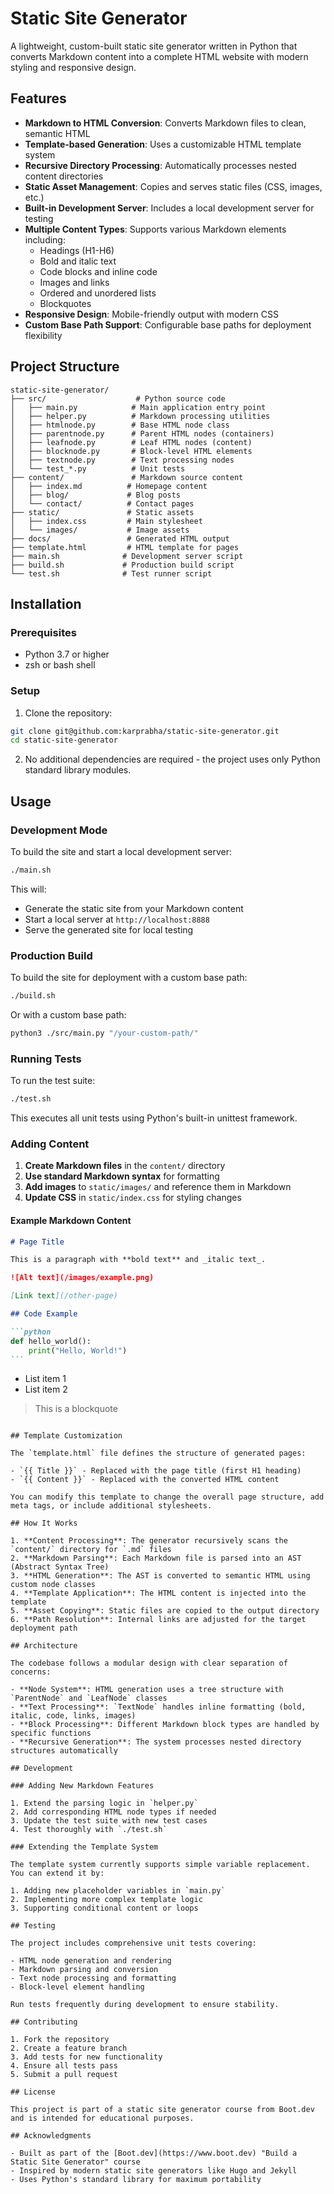 # Static Site Generator

A lightweight, custom-built static site generator written in Python that converts Markdown content into a complete HTML website with modern styling and responsive design.

## Features

- **Markdown to HTML Conversion**: Converts Markdown files to clean, semantic HTML
- **Template-based Generation**: Uses a customizable HTML template system
- **Recursive Directory Processing**: Automatically processes nested content directories
- **Static Asset Management**: Copies and serves static files (CSS, images, etc.)
- **Built-in Development Server**: Includes a local development server for testing
- **Multiple Content Types**: Supports various Markdown elements including:
  - Headings (H1-H6)
  - Bold and italic text
  - Code blocks and inline code
  - Images and links
  - Ordered and unordered lists
  - Blockquotes
- **Responsive Design**: Mobile-friendly output with modern CSS
- **Custom Base Path Support**: Configurable base paths for deployment flexibility

## Project Structure

```
static-site-generator/
├── src/                    # Python source code
│   ├── main.py            # Main application entry point
│   ├── helper.py          # Markdown processing utilities
│   ├── htmlnode.py        # Base HTML node class
│   ├── parentnode.py      # Parent HTML nodes (containers)
│   ├── leafnode.py        # Leaf HTML nodes (content)
│   ├── blocknode.py       # Block-level HTML elements
│   ├── textnode.py        # Text processing nodes
│   └── test_*.py          # Unit tests
├── content/               # Markdown source content
│   ├── index.md          # Homepage content
│   ├── blog/             # Blog posts
│   └── contact/          # Contact pages
├── static/               # Static assets
│   ├── index.css         # Main stylesheet
│   └── images/           # Image assets
├── docs/                 # Generated HTML output
├── template.html         # HTML template for pages
├── main.sh              # Development server script
├── build.sh             # Production build script
└── test.sh              # Test runner script
```

## Installation

### Prerequisites

- Python 3.7 or higher
- zsh or bash shell

### Setup

1. Clone the repository:

```bash
git clone git@github.com:karprabha/static-site-generator.git
cd static-site-generator
```

2. No additional dependencies are required - the project uses only Python standard library modules.

## Usage

### Development Mode

To build the site and start a local development server:

```bash
./main.sh
```

This will:

- Generate the static site from your Markdown content
- Start a local server at `http://localhost:8888`
- Serve the generated site for local testing

### Production Build

To build the site for deployment with a custom base path:

```bash
./build.sh
```

Or with a custom base path:

```bash
python3 ./src/main.py "/your-custom-path/"
```

### Running Tests

To run the test suite:

```bash
./test.sh
```

This executes all unit tests using Python's built-in unittest framework.

### Adding Content

1. **Create Markdown files** in the `content/` directory
2. **Use standard Markdown syntax** for formatting
3. **Add images** to `static/images/` and reference them in Markdown
4. **Update CSS** in `static/index.css` for styling changes

#### Example Markdown Content

````markdown
# Page Title

This is a paragraph with **bold text** and _italic text_.

![Alt text](/images/example.png)

[Link text](/other-page)

## Code Example

```python
def hello_world():
    print("Hello, World!")
```
````

- List item 1
- List item 2

> This is a blockquote

```

## Template Customization

The `template.html` file defines the structure of generated pages:

- `{{ Title }}` - Replaced with the page title (first H1 heading)
- `{{ Content }}` - Replaced with the converted HTML content

You can modify this template to change the overall page structure, add meta tags, or include additional stylesheets.

## How It Works

1. **Content Processing**: The generator recursively scans the `content/` directory for `.md` files
2. **Markdown Parsing**: Each Markdown file is parsed into an AST (Abstract Syntax Tree)
3. **HTML Generation**: The AST is converted to semantic HTML using custom node classes
4. **Template Application**: The HTML content is injected into the template
5. **Asset Copying**: Static files are copied to the output directory
6. **Path Resolution**: Internal links are adjusted for the target deployment path

## Architecture

The codebase follows a modular design with clear separation of concerns:

- **Node System**: HTML generation uses a tree structure with `ParentNode` and `LeafNode` classes
- **Text Processing**: `TextNode` handles inline formatting (bold, italic, code, links, images)
- **Block Processing**: Different Markdown block types are handled by specific functions
- **Recursive Generation**: The system processes nested directory structures automatically

## Development

### Adding New Markdown Features

1. Extend the parsing logic in `helper.py`
2. Add corresponding HTML node types if needed
3. Update the test suite with new test cases
4. Test thoroughly with `./test.sh`

### Extending the Template System

The template system currently supports simple variable replacement. You can extend it by:

1. Adding new placeholder variables in `main.py`
2. Implementing more complex template logic
3. Supporting conditional content or loops

## Testing

The project includes comprehensive unit tests covering:

- HTML node generation and rendering
- Markdown parsing and conversion
- Text node processing and formatting
- Block-level element handling

Run tests frequently during development to ensure stability.

## Contributing

1. Fork the repository
2. Create a feature branch
3. Add tests for new functionality
4. Ensure all tests pass
5. Submit a pull request

## License

This project is part of a static site generator course from Boot.dev and is intended for educational purposes.

## Acknowledgments

- Built as part of the [Boot.dev](https://www.boot.dev) "Build a Static Site Generator" course
- Inspired by modern static site generators like Hugo and Jekyll
- Uses Python's standard library for maximum portability
```
